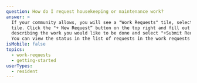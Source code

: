 ```yaml
---
question: How do I request housekeeping or maintenance work?
answer: >
  If your community allows, you will see a "Work Requests" tile, select this
  tile. Click the "+ New Request” button on the top right and fill out the form
  describing the work you would like to be done and select "+Submit Request".
  You can view the status in the list of requests in the work requests tile.
isMobile: false
topics:
  - work-requests
  - getting-started
userTypes:
  - resident
---
```

